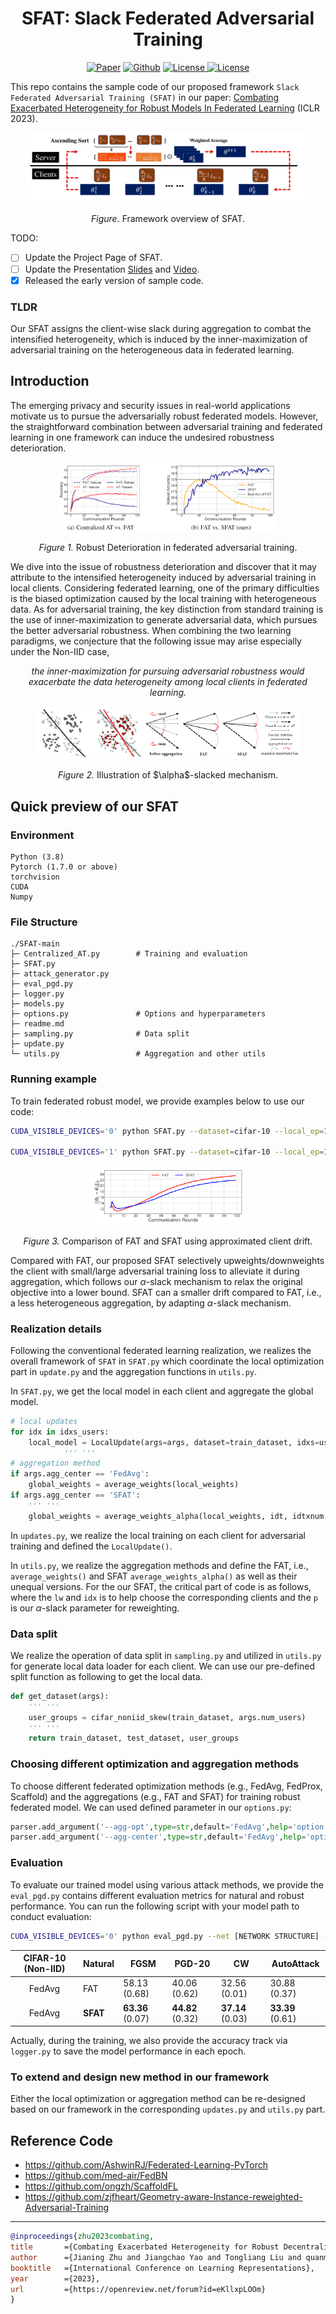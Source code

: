 <h1 align="center">SFAT: Slack Federated Adversarial Training</h1>
<p align="center">
    <a href="https://openreview.net/forum?id=eKllxpLOOm"><img src="https://img.shields.io/badge/OpenReview-SFAT-green" alt="Paper"></a>
    <a href="https://github.com/ZFancy/SFAT"><img src="https://img.shields.io/badge/-Github-grey?logo=github" alt="Github"></a>
    <!-- <a href="https://colab.research.google.com/drive/1t0_4BxEJ0XncyYvn_VyEQhxwNMvtSUNx?usp=sharing"><img src="https://colab.research.google.com/assets/colab-badge.svg" alt="Colab"></a> -->
    <a href="https://openreview.net/forum?id=eKllxpLOOm"> <img alt="License" src="https://img.shields.io/static/v1?label=Pub&message=ICLR%2723&color=red"> </a>
    <a href="https://github.com/ZFancy/SFAT/blob/main/license"> <img alt="License" src="https://img.shields.io/github/license/LFhase/CIGA?color=blue"> </a>
    <!-- <a href="https://neurips.cc/virtual/2022/poster/54643"> <img src="https://img.shields.io/badge/Video-grey?logo=Kuaishou&logoColor=white" alt="Video"></a> -->
    <!-- <a href="https://lfhase.win/files/slides/CIGA.pdf"> <img src="https://img.shields.io/badge/Slides-grey?&logo=MicrosoftPowerPoint&logoColor=white" alt="Slides"></a> -->
   <!--  <a href="https://icml.cc/media/PosterPDFs/ICML%202022/a8acc28734d4fe90ea24353d901ae678.png"> <img src="https://img.shields.io/badge/Poster-grey?logo=airplayvideo&logoColor=white" alt="Poster"></a> -->
</p>

This repo contains the sample code of our proposed framework ```Slack Federated Adversarial Training (SFAT)``` in our paper: [Combating Exacerbated Heterogeneity for Robust Models In Federated Learning](https://openreview.net/forum?id=eKllxpLOOm) (ICLR 2023).
<p align="center"><img src="./pictures/figure0.png" width=90% height=50%></p>
<p align="center"><em>Figure.</em> Framework overview of SFAT.</p>


TODO:

- [ ] Update the Project Page of SFAT.
- [ ] Update the Presentation [Slides]() and [Video]().
- [x] Released the early version of sample code.

### TLDR

Our SFAT assigns the client-wise slack during aggregation to combat the intensified heterogeneity, which is induced by the inner-maximization of adversarial training on the heterogeneous data in federated learning.

## Introduction 

The emerging privacy and security issues in real-world applications motivate us to pursue the adversarially robust federated models. However, the straightforward combination between adversarial training and federated learning in one framework can induce the undesired robustness deterioration.

<p align="center"><img src="./pictures/figure1.png" width=70% height=50%></p>
<p align="center"><em>Figure 1.</em> Robust Deterioration in federated adversarial training.</p>

We dive into the issue of robustness deterioration and discover that it may attribute to the intensified heterogeneity induced by adversarial training in local clients. Considering federated learning, one of the primary difficulties is the biased optimization caused by the local training with heterogeneous data. As for adversarial training, the key distinction from standard training is the use of inner-maximization to generate adversarial data, which pursues the better adversarial robustness. When combining the two learning paradigms, we conjecture that the following issue may arise especially under the Non-IID case,

<p align="center"><i>the inner-maximization for pursuing adversarial robustness would exacerbate the data heterogeneity among local clients in federated learning.</i></p>

<p align="center"><img src="./pictures/figure4.png" width=34.5% height=50%><img src="./pictures/figure2.png" width=50% height=50%></p>
<p align="center"><em>Figure 2.</em> Illustration of $\alpha$-slacked mechanism.</p>

## Quick preview of our SFAT

### Environment
```
Python (3.8)
Pytorch (1.7.0 or above)
torchvision
CUDA
Numpy
```

### File Structure

```
./SFAT-main
├─ Centralized_AT.py        # Training and evaluation
├─ SFAT.py
├─ attack_generator.py
├─ eval_pgd.py
├─ logger.py
├─ models.py
├─ options.py               # Options and hyperparameters
├─ readme.md
├─ sampling.py              # Data split
├─ update.py
└─ utils.py                 # Aggregation and other utils
```

### Running example

To train federated robust model, we provide examples below to use our code:

~~~bash
CUDA_VISIBLE_DEVICES='0' python SFAT.py --dataset=cifar-10 --local_ep=10 --local_bs=32 --iid=0 --epochs=100 --num_users=5 --agg-opt='FedAvg' --agg-center='FedAvg' --out-dir='../output_results_FAT_FedAvg'

CUDA_VISIBLE_DEVICES='1' python SFAT.py --dataset=cifar-10 --local_ep=10 --local_bs=32 --iid=0 --epochs=100 --num_users=5 --agg-opt='FedAvg' --agg-center='SFAT' --pri=1.2 --out-dir='../output_results_SFAT_FedAvg'
~~~

<p align="center"><img src="./pictures/figure5.png" width=50% height=50%></p>
<p align="center"><em>Figure 3.</em> Comparison of FAT and SFAT using approximated client drift.</p>

Compared with FAT, our proposed SFAT selectively upweights/downweights the client with small/large adversarial training loss to alleviate it during aggregation, which follows our $\alpha$-slack mechanism to relax the original objective into a lower bound. SFAT can a smaller drift compared to FAT, i.e., a less heterogeneous aggregation, by adapting $\alpha$-slack mechanism.

### Realization details

Following the conventional federated learning realization, we realizes the overall framework of ```SFAT``` in ```SFAT.py``` which coordinate the local optimization part in ```update.py``` and the aggregation functions in ```utils.py```.

In ```SFAT.py```, we get the local model in each client and aggregate the global model.

~~~python
# local updates
for idx in idxs_users:
    local_model = LocalUpdate(args=args, dataset=train_dataset, idxs=user_groups[idx], logger=logger, alg=args.agg_opt, anchor=global_model, anchor_mu=args.mu, local_rank=ipx, method=args.train_method)
            ''' ''' 
# aggregation method
if args.agg_center == 'FedAvg':
    global_weights = average_weights(local_weights)
if args.agg_center == 'SFAT':
    ''' '''
    global_weights = average_weights_alpha(local_weights, idt, idtxnum, args.pri)
~~~

In ```updates.py```, we realize the local training on each client for adversarial training and defined the ```LocalUpdate()```.

In ```utils.py```, we realize the aggregation methods and define the FAT, i.e., ```average_weights()``` and SFAT ```average_weights_alpha()``` as well as their unequal versions. For the our SFAT, the critical part of code is as follows, where the ```lw``` and ```idx``` is to help choose the corresponding clients and the ```p``` is our $\alpha$-slack parameter for reweighting.

### Data split 

We realize the operation of data split in ```sampling.py``` and utilized in ```utils.py``` for generate local data loader for each client. We can use our pre-defined split function as following to get the local data.

~~~python
def get_dataset(args):
    ''' ''' 
    user_groups = cifar_noniid_skew(train_dataset, args.num_users)
    ''' '''
    return train_dataset, test_dataset, user_groups
~~~

### Choosing different optimization and aggregation methods

To choose different federated optimization methods (e.g., FedAvg, FedProx, Scaffold) and the aggregations (e.g., FAT and SFAT) for training robust federated model. We can used defined parameter in our ```options.py```:

~~~python
parser.add_argument('--agg-opt',type=str,default='FedAvg',help='option of on-device learning: FedAvg, FedProx, Scaffold')
parser.add_argument('--agg-center',type=str,default='FedAvg',help='option of aggregation: FedAvg, SFAT')
~~~

### Evaluation

To evaluate our trained model using various attack methods, we provide the ```eval_pgd.py``` contains different evaluation metrics for natural and robust performance. You can run the following script with your model path to conduct evaluation:

~~~bash
CUDA_VISIBLE_DEVICES='0' python eval_pgd.py --net [NETWORK STRUCTURE] --dataset [DATASET] --model_path [MODLE PATH]
~~~
| CIFAR-10 (Non-IID) | Natural | FGSM             | PGD-20           | CW    | AutoAttack       |
|:----------:|---------|------------------|------------------|------------------|------------------|
| FedAvg   | FAT     | 58.13 (0.68) | 40.06 (0.62) | 32.56 (0.01) | 30.88 (0.37) |
| FedAvg   | **SFAT**    | **63.36** (0.07) | **44.82** (0.32) | **37.14** (0.03) | **33.39** (0.61) |



Actually, during the training, we also provide the accuracy track via ```logger.py``` to save the model performance in each epoch.

### To extend and design new method in our framework

Either the local optimization or aggregation method can be re-designed based on our framework in the corresponding ```updates.py``` and ```utils.py``` part. 

## Reference Code

- https://github.com/AshwinRJ/Federated-Learning-PyTorch
- https://github.com/med-air/FedBN
- https://github.com/ongzh/ScaffoldFL
- https://github.com/zjfheart/Geometry-aware-Instance-reweighted-Adversarial-Training

--- 

```bibtex
@inproceedings{zhu2023combating,
title       ={Combating Exacerbated Heterogeneity for Robust Decentralized Models},
author      ={Jianing Zhu and Jiangchao Yao and Tongliang Liu and quanming yao and Jianliang Xu and Bo Han},
booktitle   ={International Conference on Learning Representations},
year        ={2023},
url         ={https://openreview.net/forum?id=eKllxpLOOm}
}
```
